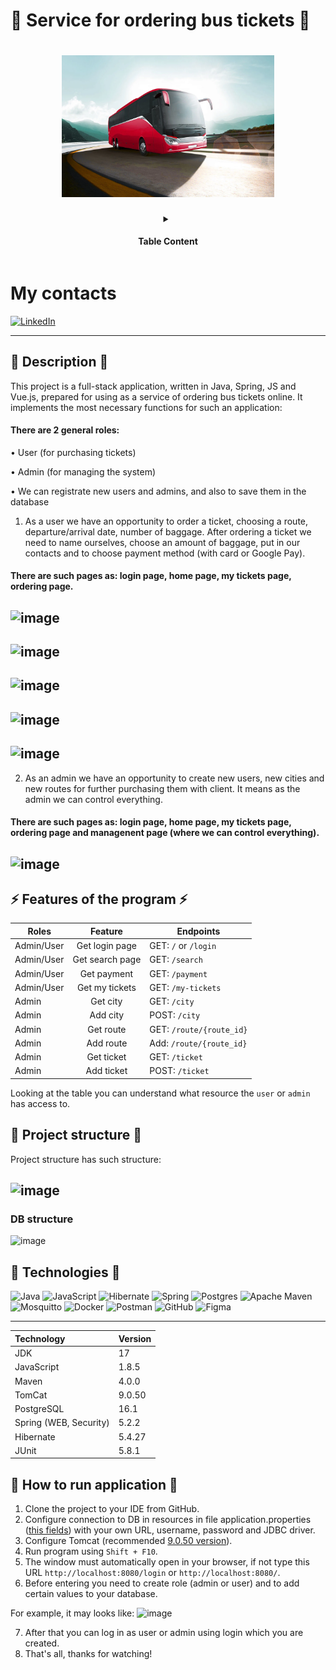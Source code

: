 # 🚌 Service for ordering bus tickets 🚌
<h1 align="center">
<img src="assets/bus-header.png" alt="Header" width="340"> <br>
</h1>
<details align="center">
  <summary> <h4> Table Content </h4>  </summary>
    <p align="center" style="color: #fa464f">
        • <a href="#-Description-" style="color: #a8b6c5">Description</a>
        • <a href="#-Features-of-the-program-" style="color: #a8b6c5">Features of the program</a> <br>
        • <a href="#-Project-structure-" style="color: #a8b6c5">Project Structure</a>
        • <a href="#-Technologies-" style="color: #a8b6c5">Technologies</a>
        • <a href="#-How-to-run-application-" style="color: #a8b6c5">How to run the application</a>
    </p>
</details>

# My contacts
[![LinkedIn](https://img.shields.io/badge/linkedin-%230077B5.svg?style=for-the-badge&logo=linkedin&logoColor=white)](https://www.linkedin.com/in/viktor-levitskyi-391447266/)


---

## 📕 Description 📕
This project is a full-stack application, written in Java, Spring, JS and Vue.js, prepared for using as a service of ordering bus tickets online. 
It implements the most necessary functions for such an application:

#### There are 2 general roles:

  • User (for purchasing tickets)

  • Admin (for managing the system)
  
  • We can registrate new users and admins, and also to save them in the database

1. As a user we have an opportunity to order a ticket, choosing a route, departure/arrival date, number of baggage. After ordering a ticket we need to name ourselves, choose an amount of baggage, put in our contacts and to choose payment method (with card or Google Pay).

#### There are such pages as: login page, home page, my tickets page, ordering page.

![image](https://github.com/viktor-levic/b9-route-ride-manager/assets/133751188/6d9b6abd-4c37-472b-af6d-6c01721bf807)   
------
![image](https://github.com/viktor-levic/b9-route-ride-manager/assets/133751188/85944bd1-c5b4-4cf6-89f9-580b7f4afbcd)
------
![image](https://github.com/viktor-levic/b9-route-ride-manager/assets/133751188/1a96b3ed-7a61-48f7-8e18-bf7bb0f26651)
------
![image](https://github.com/viktor-levic/b9-route-ride-manager/assets/133751188/822edef5-3c95-4f95-b544-c31934dc8546)
------
![image](https://github.com/viktor-levic/b9-route-ride-manager/assets/133751188/e1bc2269-0616-4491-851d-af6ca719e52b)
------

2. As an admin we have an opportunity to create new users, new cities and new routes for further purchasing them with client.
It means as the admin we can control everything.

#### There are such pages as: login page, home page, my tickets page, ordering page and managenent page (where we can control everything).

![image](https://github.com/viktor-levic/b9-route-ride-manager/assets/133751188/f7528fb0-f496-483a-b999-b7ca9c6313b2)
------


 
## ⚡ Features of the program ⚡

| Roles      |                    Feature                    | Endpoints                             |
|------------|:---------------------------------------------:|---------------------------------------|
| Admin/User |               Get login page                  | GET: `/` or `/login`                  |
| Admin/User |               Get search page                 | GET: `/search`                        |
| Admin/User |               Get payment                     | GET: `/payment`                       |
| Admin/User |               Get my tickets                  | GET: `/my-tickets`                    |
| Admin      |               Get city                        | GET: `/city`                          |
| Admin      |               Add city                        | POST: `/city`                         |
| Admin      |               Get route                       | GET: `/route/{route_id}`              |
| Admin      |               Add route                       | Add: `/route/{route_id}`              |
| Admin      |               Get ticket                      | GET: `/ticket`                        |
| Admin      |               Add ticket                      | POST: `/ticket`                       |


Looking at the table you can understand what resource the `user` or `admin` has access to.

## 🧱 Project structure 🧱
Project structure has such structure:

![image](https://github.com/viktor-levic/b9-route-ride-manager/assets/133751188/187ec77a-db5f-4c46-9494-9918e7132b93)
---

### DB structure
![image](https://github.com/viktor-levic/b9-route-ride-manager/assets/133751188/cdc0bf5c-5cc4-4bb8-8cb3-5e0030b4c821)


## 🤖 Technologies 🤖

![Java](https://img.shields.io/badge/java-%23ED8B00.svg?style=for-the-badge&logo=openjdk&logoColor=white)
![JavaScript](https://img.shields.io/badge/javascript-%23323330.svg?style=for-the-badge&logo=javascript&logoColor=%23F7DF1E)
![Hibernate](https://img.shields.io/badge/Hibernate-59666C?style=for-the-badge&logo=Hibernate&logoColor=white)
![Spring](https://img.shields.io/badge/spring-%236DB33F.svg?style=for-the-badge&logo=spring&logoColor=white)
![Postgres](https://img.shields.io/badge/postgres-%23316192.svg?style=for-the-badge&logo=postgresql&logoColor=white)
![Apache Maven](https://img.shields.io/badge/Apache%20Maven-C71A36?style=for-the-badge&logo=Apache%20Maven&logoColor=white)
![Mosquitto](https://img.shields.io/badge/mosquitto-%233C5280.svg?style=for-the-badge&logo=eclipsemosquitto&logoColor=white)
![Docker](https://img.shields.io/badge/docker-%230db7ed.svg?style=for-the-badge&logo=docker&logoColor=white)
![Postman](https://img.shields.io/badge/Postman-FF6C37?style=for-the-badge&logo=postman&logoColor=white)
![GitHub](https://img.shields.io/badge/github-%23121011.svg?style=for-the-badge&logo=github&logoColor=white)
![Figma](https://img.shields.io/badge/figma-%23F24E1E.svg?style=for-the-badge&logo=figma&logoColor=white)

---

| Technology             | Version |
|:-----------------------|:--------|
| JDK                    | 17      |
| JavaScript             | 1.8.5   |
| Maven                  | 4.0.0   |
| TomCat                 | 9.0.50  |
| PostgreSQL             | 16.1    |
| Spring (WEB, Security) | 5.2.2   |
| Hibernate              | 5.4.27  |
| JUnit                  | 5.8.1   |


## 🏃‍ How to run application 🏃
1. Clone the project to your IDE from GitHub.
2. Configure connection to DB in resources in file application.properties ([this fields](viktor-levic/b9-route-ride-manager/blob/product/src/main/resources/application.properties)) with your own URL, username, password and JDBC driver.
3. Configure Tomcat (recommended [9.0.50 version](https://archive.apache.org/dist/tomcat/tomcat-9/v9.0.50/bin/)).
4. Run program using `Shift + F10`.
5. The window must automatically open in your browser, if not type this URL `http://localhost:8080/login` or `http://localhost:8080/`.
6. Before entering you need to create role (admin or user) and to add certain values to your database.

For example, it may looks like:
![image](https://github.com/viktor-levic/b9-route-ride-manager/assets/133751188/fbe1d16b-cf93-4080-9c87-87fc1f411933)

7. After that you can log in as user or admin using login which you are created.
8. That's all, thanks for watching!
